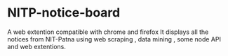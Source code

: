 # NITP-notice-board
A web extention compatible with chrome and firefox
It displays all the notices from NIT-Patna using web scraping , data mining , some node API and web extentions.
